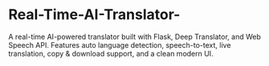 # Real-Time-AI-Translator-
A real-time AI-powered translator built with Flask, Deep Translator, and Web Speech API. Features auto language detection, speech-to-text, live translation, copy &amp; download support, and a clean modern UI.
